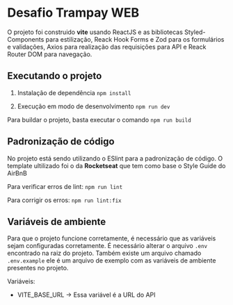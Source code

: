 # Desafio Trampay WEB
O projeto foi construido **vite** usando ReactJS e as bibliotecas Styled-Components para estilização, Reack Hook Forms e Zod para os formulários e validações, Axios para realização das requisições para API e Reack Router DOM para navegação.

## Executando o projeto

1. Instalação de dependência
``npm install``

2. Execução em modo de desenvolvimento
``npm run dev``

Para buildar o projeto, basta executar o comando
``npm run build``

## Padronização de código
No projeto está sendo utilizando o ESlint para a padronização de código. O template ultilizado foi o da **Rocketseat** que tem como base o Style Guide do AirBnB

Para verificar erros de lint:
``npm run lint``

Para corrigir os erros:
``npm run lint:fix``

## Variáveis de ambiente
Para que o projeto funcione corretamente, é necessário que as variáveis sejam configuradas corretamente. É necessário alterar o arquivo ``.env`` encontrado na raiz do projeto. Também existe um arquivo chamado ``.env.example`` ele é um arquivo de exemplo com as variáveis de ambiente presentes no projeto.

Variáveis:
- VITE_BASE_URL -> Essa variável é a URL do API

